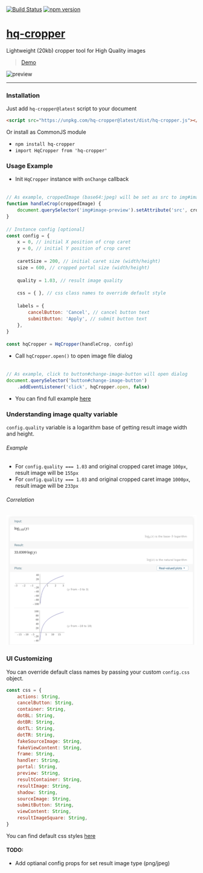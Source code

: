 [![Build Status](https://travis-ci.org/isalikov/hq-cropper.svg?branch=main)](https://travis-ci.org/isalikov/hq-cropper)
[![npm version](https://badge.fury.io/js/hq-cropper.svg)](https://badge.fury.io/js/hq-cropper)


# [hq-cropper](https://isalikov.github.io/hq-cropper)

Lightweight (20kb) cropper tool for High Quality images

> [Demo](https://isalikov.github.io/hq-cropper)

![preview](https://github.com/isalikov/hq-cropper/blob/main/images/preview.gif?raw=true)

---

### Installation
Just add `hq-cropper@latest` script to your document
```html
<script src="https://unpkg.com/hq-cropper@latest/dist/hq-cropper.js"></script>
```

Or install as CommonJS module
- `npm install hq-cropper`
- `import HqCropper from 'hq-cropper'`


### Usage Example
- Init `HqCropper` instance with `onChange` callback
```javascript

// As example, croppedImage (base64:jpeg) will be set as src to img#image-preview
function handleCrop(croppedImage) {
    document.querySelector('img#image-preview').setAttribute('src', croppedImage)
}

// Instance config [optional]
const config = {
    x = 0, // initial X position of crop caret
    y = 0, // initial Y position of crop caret
    
    caretSize = 200, // initial caret size (width/height)
    size = 600, // cropped portal size (width/height)

    quality = 1.03, // result image quality

    css = { }, // css class names to override default style

    labels = {
        cancelButton: 'Cancel', // cancel button text
        submitButton: 'Apply', // submit button text
    },
}

const hqCropper = HqCropper(handleCrop, config)
```

- Call `hqCropper.open()` to open image file dialog
```javascript

// As example, click to button#change-image-button will open dialog
document.querySelector('button#change-image-button')
    .addEventListener('click', hqCropper.open, false)
``` 

- You can find full example [here](https://github.com/isalikov/hq-cropper/tree/main/docs)


### Understanding image qualty variable
`config.quality` variable is a logarithm base of getting result image width and height.

###### Example
- For `config.quality === 1.03` and original cropped caret image `100px`, result image will be `155px`
- For `config.quality === 1.03` and original cropped caret image `1000px`, result image will be `233px`

###### Correlation
![correlation](https://github.com/isalikov/hq-cropper/blob/main/images/correlation.png?raw=true)

### UI Customizing
You can override default class names by passing your custom `config.css` object.

```js
const css = {
    actions: String,
    cancelButton: String,
    container: String,
    dotBL: String,
    dotBR: String,
    dotTL: String,
    dotTR: String,
    fakeSourceImage: String,
    fakeViewContent: String,
    frame: String,
    handler: String,
    portal: String,
    preview: String,
    resultContainer: String,
    resultImage: String,
    shadow: String,
    sourceImage: String,
    submitButton: String,
    viewContent: String,
    resultImageSquare: String,
}
```

You can find default css styles [here](https://github.com/isalikov/hq-cropper/blob/main/lib/css.js#L26)

#### TODO:
- Add optianal config props for set result image type (png/jpeg)
